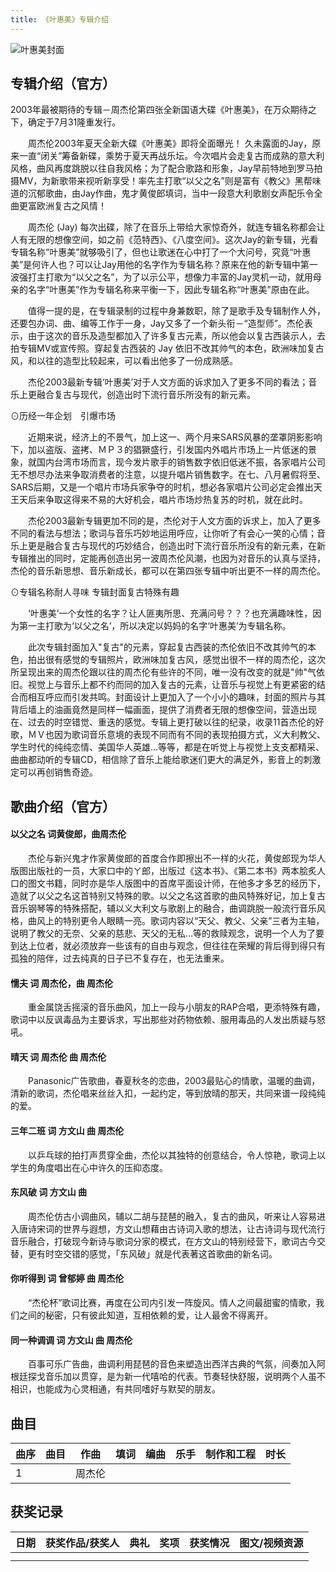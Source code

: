 ```yaml
---
title: 《叶惠美》专辑介绍
---
```

![叶惠美封面](//yt.jaychou.wiki/专辑封面/04_叶惠美/04_叶惠美_AppleMusic.webp "叶惠美封面")
## 专辑介绍（官方）
2003年最被期待的专辑－周杰伦第四张全新国语大碟《叶惠美》，在万众期待之下，确定于7月31隆重发行。 

　　周杰伦2003年夏天全新大碟《叶惠美》即将全面曝光！ 久未露面的Jay，原来一直“闭关”筹备新碟，乘势于夏天再战乐坛。今次唱片会走复古而成熟的意大利风格，曲风再度跳脱以往自我风格；为了配合歌路和形象，Jay早前特地到罗马拍摄MV，为新歌带来视听新享受！率先主打歌“以父之名”则是富有《教父》黑帮味道的沉郁歌曲，由Jay作曲，鬼才黄俊郎填词，当中一段意大利歌剧女声配乐令全曲更富欧洲复古之风情！ 

　　周杰伦 (Jay) 每次出碟，除了在音乐上带给大家惊奇外，就连专辑名称都会让人有无限的想像空间，如之前《范特西》、《八度空间》。这次Jay的新专辑，光看专辑名称“叶惠美”就够吸引了，但也让歌迷在心中打了一个大问号，究竟“叶惠美”是何许人也？可以让Jay用他的名字作为专辑名称？原来在他的新专辑中第一波强打主打歌为“以父之名”，为了以示公平，想像力丰富的Jay灵机一动，就用母亲的名字“叶惠美”作为专辑名称来平衡一下，因此专辑名称“叶惠美”原由在此。 

　　值得一提的是，在专辑录制的过程中身兼数职，除了是歌手及专辑制作人外，还要包办词、曲、编等工作于一身，Jay又多了一个新头衔－“造型师”。杰伦表示，由于这次的音乐及造型都加入了许多复古元素，所以他会以复古西装示人，去拍专辑MV或宣传照。穿起复古西装的 Jay 依旧不改其帅气的本色，欧洲味加复古风，和以往的造型比较起来，可以看出他多了一份成熟感。 

　　杰伦2003最新专辑‘叶惠美’对于人文方面的诉求加入了更多不同的看法；音乐上更融合复古与现代，创造出时下流行音乐所没有的新元素。 

⊙历经一年企划　引爆市场 

　　近期来说，经济上的不景气，加上这一、两个月来SARS风暴的垄罩阴影影响下，加以盗版、盗拷、ＭＰ３的猖獗盛行，引发国内外唱片市场上一片低迷的景象，就国内台湾市场而言，现今发片歌手的销售数字依旧低迷不振，各家唱片公司无不想尽办法来争取消费者的注意，以提升唱片销售数字。在七、八月暑假将至、SARS后期，又是一个唱片市场兵家争夺的时机，想必各家唱片公司必定会推出天王天后来争取这得来不易的大好机会，唱片市场炒热复苏的时机，就在此时。 

　　杰伦2003最新专辑更加不同的是，杰伦对于人文方面的诉求上，加入了更多不同的看法与想法；歌词与音乐巧妙地运用呼应，让你听了有会心一笑的心情；音乐上更是融合复古与现代的巧妙结合，创造出时下流行音乐所没有的新元素，在新专辑推出的同时，定能再创造出另一波周杰伦风潮，也因为对音乐的认真与坚持，杰伦的音乐新思想、音乐新成长，都可以在第四张专辑中听出更不一样的周杰伦。 

⊙专辑名称耐人寻味 专辑封面复古特殊有趣 

　　‘叶惠美’一个女性的名字？让人匪夷所思、充满问号？？？也充满趣味性，因为第一主打歌为‘以父之名’，所以决定以妈妈的名字‘叶惠美’为专辑名称。 

　　此次专辑封面加入"复古"的元素，穿起复古西装的杰伦依旧不改其帅气的本色，拍出很有感觉的专辑照片，欧洲味加复古风，感觉出很不一样的周杰伦，这次所呈现出来的周杰伦跟以往的周杰伦有些许的不同，唯一没有改变的就是"帅"气依旧。视觉上与音乐上都不约而同的加入复古的元素，让音乐与视觉上有更紧密的结合而相互呼应而引发共鸣。封面设计上更加入了一个小小的趣味，封面的照片与其背后墙上的油画竟然是同样一幅画面，提供了消费者无限的想像空间，营造出现在、过去的时空错觉、重迭的感觉。专辑上更打破以往的纪录，收录11首杰伦的好歌，ＭＶ也因为歌词音乐意境的表现不同而有不同的表现拍摄方式，义大利教父、学生时代的纯纯恋情、美国华人英雄…等等，都是在听觉上与视觉上支支都精采、曲曲都动听的专辑CD，相信除了音乐上能给歌迷们更大的满足外，影音上的刺激定可以再创销售奇迹。 

## 歌曲介绍（官方）
#### 以父之名 词黄俊郎，曲周杰伦

　　杰伦与新兴鬼才作家黄俊郎的首度合作即擦出不一样的火花，黄俊郎现为华人版图出版社的一员，大家口中的ㄚ郎，出版过《这本书》、《第二本书》两本脍炙人口的图文书籍，同时亦是华人版图中的首席平面设计师，在他多才多艺的经历下，造就了以父之名这首特别又特殊的歌。以父之名这首歌的曲风特殊好记，加上复古音乐钢琴等的特殊搭配，辅以义大利文与歌剧上的融合，曲调跳脱一般流行音乐风格，曲风上的特别更令人眼睛一亮。歌词内容以“天父、教父、父亲”三者为主轴，说明了教父的无奈、父亲的慈悲、天父的无私…等的救赎观念，说明一个人为了要到达上位者，就必须放弃一些该有的自由与观念，但往往在荣耀的背后得到得只有孤独的陪伴，过去纯真的日子已不复存在，也无法重来。

#### 懦夫 词 周杰伦，曲 周杰伦

　　重金属饶舌摇滚的音乐曲风，加上一段与小朋友的RAP合唱，更添特殊有趣，歌词中以反讽毒品为主要诉求，写出那些对药物依赖、服用毒品的人发出质疑与怒吼。

#### 晴天 词 周杰伦 曲 周杰伦 

　　Panasonic广告歌曲，春夏秋冬的恋曲，2003最贴心的情歌，温暖的曲调，清新的歌词，杰伦唱来丝丝入扣，一起约定，等到放晴的那天，共同来谱一段纯纯的爱。

#### 三年二班 词 方文山 曲 周杰伦

　　以乒乓球的拍打声贯穿全曲，杰伦以其独特的创意结合，令人惊艳，歌词上以学生的角度唱出在心中许久的压抑态度。

#### 东风破 词 方文山 曲 

　　周杰伦仿古小调曲风，辅以二胡与琵琶的融入，复古的曲风，听来让人容易进入唐诗宋词的世界与遐想，方文山想藉由古诗词入歌的想法，让古诗词与现代流行音乐融合，打破现今新诗与歌词分家的模式，在方文山的特别经营下，歌词古今交替，更有时空交错的感觉，「东风破」就是代表著这首歌曲的新名词。

#### 你听得到 词 曾郁婷 曲 周杰伦

　　“杰伦杯”歌词比赛，再度在公司内引发一阵旋风。情人之间最甜蜜的情歌，我们之间的秘密，只有彼此知道，互相依赖的爱，让人最舍不得离开。 

#### 同一种调调 词 方文山 曲 周杰伦

　　百事可乐广告曲，曲调利用琵琶的音色来塑造出西洋古典的气氛，间奏加入阿根廷探戈音乐加以贯穿，是为新一代嘻哈的代表。节奏轻快舒服，说明两个人虽不相识，也能成为心灵相通，有共同嗜好与默契的朋友。 

## 曲目
| 曲序|曲目|作曲|填词|编曲|乐手|制作和工程|时长|
| ------ | ------ | ------ | ------ | ------ | ------ | ------ | ------ |
| 1  |  </br> | 周杰伦  | |   |   |   |  |


## 获奖记录
| 日期|获奖作品/获奖人|典礼|奖项|获奖情况|图文/视频资源|
| ------ | ------ | ------ | ------ | ------ | ------ |
|   |  |   |  |   |   |
|   |  |   |  |   |   |

